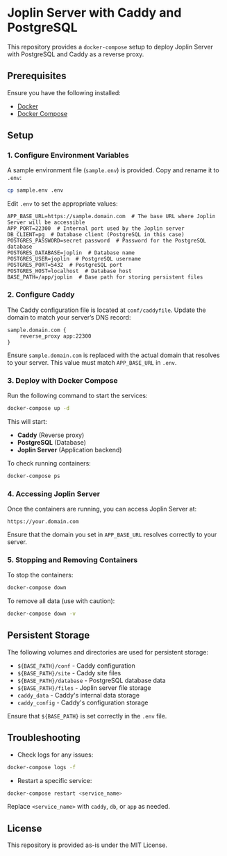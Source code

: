 # Joplin Server with Caddy and PostgreSQL

This repository provides a `docker-compose` setup to deploy Joplin Server with PostgreSQL and Caddy as a reverse proxy.

## Prerequisites

Ensure you have the following installed:

- [Docker](https://docs.docker.com/get-docker/)
- [Docker Compose](https://docs.docker.com/compose/install/)

## Setup

### 1. Configure Environment Variables

A sample environment file (`sample.env`) is provided. Copy and rename it to `.env`:

```sh
cp sample.env .env
```

Edit `.env` to set the appropriate values:

```
APP_BASE_URL=https://sample.domain.com  # The base URL where Joplin Server will be accessible
APP_PORT=22300  # Internal port used by the Joplin server
DB_CLIENT=pg  # Database client (PostgreSQL in this case)
POSTGRES_PASSWORD=secret password  # Password for the PostgreSQL database
POSTGRES_DATABASE=joplin  # Database name
POSTGRES_USER=joplin  # PostgreSQL username
POSTGRES_PORT=5432  # PostgreSQL port
POSTGRES_HOST=localhost  # Database host
BASE_PATH=/app/joplin  # Base path for storing persistent files
```

### 2. Configure Caddy

The Caddy configuration file is located at `conf/caddyfile`. Update the domain to match your server’s DNS record:

```
sample.domain.com {
    reverse_proxy app:22300
}
```

Ensure `sample.domain.com` is replaced with the actual domain that resolves to your server. This value must match `APP_BASE_URL` in `.env`.

### 3. Deploy with Docker Compose

Run the following command to start the services:

```sh
docker-compose up -d
```

This will start:

- **Caddy** (Reverse proxy)
- **PostgreSQL** (Database)
- **Joplin Server** (Application backend)

To check running containers:

```sh
docker-compose ps
```

### 4. Accessing Joplin Server

Once the containers are running, you can access Joplin Server at:

```
https://your.domain.com
```

Ensure that the domain you set in `APP_BASE_URL` resolves correctly to your server.

### 5. Stopping and Removing Containers

To stop the containers:

```sh
docker-compose down
```

To remove all data (use with caution):

```sh
docker-compose down -v
```

## Persistent Storage

The following volumes and directories are used for persistent storage:

- `${BASE_PATH}/conf` - Caddy configuration
- `${BASE_PATH}/site` - Caddy site files
- `${BASE_PATH}/database` - PostgreSQL database data
- `${BASE_PATH}/files` - Joplin server file storage
- `caddy_data` - Caddy's internal data storage
- `caddy_config` - Caddy's configuration storage

Ensure that `${BASE_PATH}` is set correctly in the `.env` file.

## Troubleshooting

- Check logs for any issues:

```sh
docker-compose logs -f
```

- Restart a specific service:

```sh
docker-compose restart <service_name>
```

Replace `<service_name>` with `caddy`, `db`, or `app` as needed.

## License

This repository is provided as-is under the MIT License.
